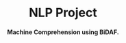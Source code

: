 
<h1 align="center">
  <br>
  NLP Project
  <br>
</h1>

<h4 align="center">Machine Comprehension using BiDAF.</h4>

